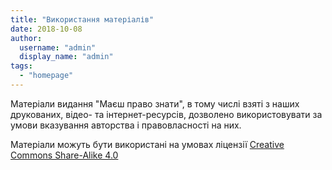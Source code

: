 ```yaml
---
title: "Використання матеріалів"
date: 2018-10-08
author: 
  username: "admin"
  display_name: "admin"
tags: 
  - "homepage"
---
```


Матеріали видання "Маєш право знати", в тому числі взяті з наших друкованих, відео- та інтернет-ресурсів, дозволено використовувати за умови вказування авторства і правовласності на них.

Матеріали можуть бути використані на умовах ліцензії [Creative Commons Share-Alike 4.0](https://creativecommons.org/licenses/by-sa/4.0/deed.uk)
